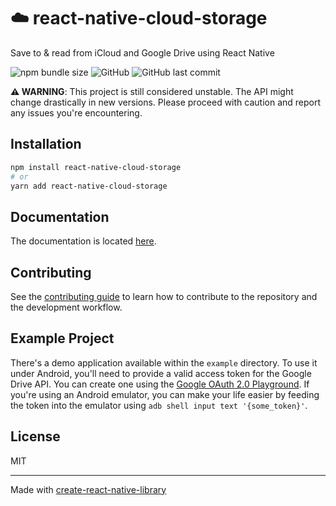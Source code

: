# ☁️ react-native-cloud-storage

Save to & read from iCloud and Google Drive using React Native

![npm bundle size](https://img.shields.io/bundlephobia/min/react-native-cloud-storage?style=flat-square) ![GitHub](https://img.shields.io/github/license/kuatsu/react-native-cloud-storage?style=flat-square) ![GitHub last commit](https://img.shields.io/github/last-commit/kuatsu/react-native-cloud-storage?style=flat-square)

**⚠️ WARNING**: This project is still considered unstable. The API might change drastically in new versions. Please proceed with caution and report any issues you're encountering.

## Installation

```sh
npm install react-native-cloud-storage
# or
yarn add react-native-cloud-storage
```

## Documentation

The documentation is located [here](https://react-native-cloud-storage.vercel.app/docs/intro).

## Contributing

See the [contributing guide](CONTRIBUTING.md) to learn how to contribute to the repository and the development workflow.

## Example Project

There's a demo application available within the `example` directory. To use it under Android, you'll need to provide a valid access token for the Google Drive API. You can create one using the [Google OAuth 2.0 Playground](https://developers.google.com/oauthplayground). If you're using an Android emulator, you can make your life easier by feeding the token into the emulator using `adb shell input text '{some_token}'`.

## License

MIT

---

Made with [create-react-native-library](https://github.com/callstack/react-native-builder-bob)
